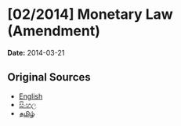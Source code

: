 # [02/2014] Monetary Law (Amendment)

**Date:** 2014-03-21

## Original Sources

- [English](https://documents.gov.lk/view/bills/2014/3/02-2014_E.pdf)
- [සිංහල](https://documents.gov.lk/view/bills/2014/3/02-2014_S.pdf)
- [தமிழ்](https://documents.gov.lk/view/bills/2014/3/02-2014_T.pdf)
